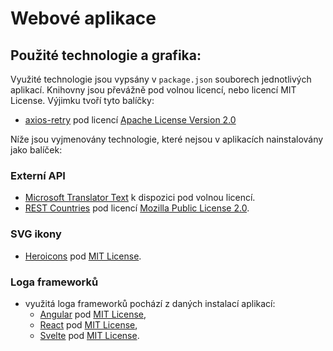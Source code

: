 # Webové aplikace

## Použité technologie a grafika:

Využité technologie jsou vypsány v `package.json` souborech jednotlivých aplikací. Knihovny jsou převážně pod volnou licencí, nebo licencí MIT License.
Výjimku tvoří tyto balíčky:

- [axios-retry](https://github.com/softonic/axios-retry) pod licencí [Apache License Version 2.0](https://github.com/softonic/axios-retry/blob/master/LICENSE)

Níže jsou vyjmenovány technologie, které nejsou v aplikacích nainstalovány jako balíček:

### Externí API

- [Microsoft Translator Text](https://rapidapi.com/microsoft-azure-org-microsoft-cognitive-services/api/microsoft-translator-text) k dispozici pod volnou licencí.
- [REST Countries](https://restcountries.com/) pod licencí [Mozilla Public License 2.0](https://gitlab.com/restcountries/restcountries/-/blob/master/LICENSE).

### SVG ikony

- [Heroicons](https://heroicons.com/) pod [MIT License](https://github.com/tailwindlabs/heroicons/blob/master/LICENSE).

### Loga frameworků

- využitá loga frameworků pochází z daných instalací aplikací:
  - [Angular](https://github.com/angular/angular-cli/blob/c452531828416b75091ae84682a92b7f714309b1/packages/schematics/angular/application/files/common-files/src/app/app.component.html.template#L183) pod [MIT License](https://github.com/angular/angular-cli/blob/main/LICENSE),
  - [React](https://github.com/vitejs/vite/blob/main/packages/create-vite/template-react-ts/src/assets/react.svg) pod [MIT License](https://github.com/vitejs/vite/blob/main/LICENSE),
  - [Svelte](https://github.com/vitejs/vite/blob/main/packages/create-vite/template-svelte-ts/src/assets/svelte.svg) pod [MIT License](https://github.com/vitejs/vite/blob/main/LICENSE).

